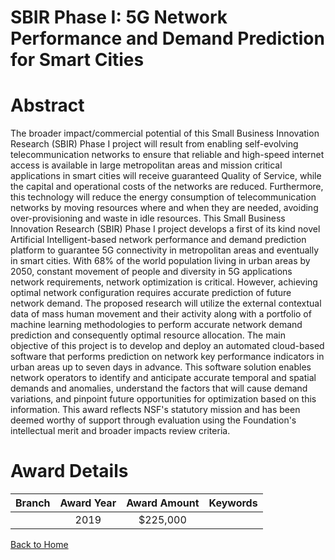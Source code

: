 
SBIR Phase I: 5G Network Performance and Demand Prediction for Smart Cities
===========================================================================

# Abstract


The broader impact/commercial potential of this Small Business Innovation Research (SBIR) Phase I project will result from enabling self-evolving telecommunication networks to ensure that reliable and high-speed internet access is available in large metropolitan areas and mission critical applications in smart cities will receive guaranteed Quality of Service, while the capital and operational costs of the networks are reduced. Furthermore, this technology will reduce the energy consumption of telecommunication networks by moving resources where and when they are needed, avoiding over-provisioning and waste in idle resources. This Small Business Innovation Research (SBIR) Phase I project develops a first of its kind novel Artificial Intelligent-based network performance and demand prediction platform to guarantee 5G connectivity in metropolitan areas and eventually in smart cities. With 68% of the world population living in urban areas by 2050, constant movement of people and diversity in 5G applications network requirements, network optimization is critical. However, achieving optimal network configuration requires accurate prediction of future network demand. The proposed research will utilize the external contextual data of mass human movement and their activity along with a portfolio of machine learning methodologies to perform accurate network demand prediction and consequently optimal resource allocation. The main objective of this project is to develop and deploy an automated cloud-based software that performs prediction on network key performance indicators in urban areas up to seven days in advance. This software solution enables network operators to identify and anticipate accurate temporal and spatial demands and anomalies, understand the factors that will cause demand variations, and pinpoint future opportunities for optimization based on this information. This award reflects NSF's statutory mission and has been deemed worthy of support through evaluation using the Foundation's intellectual merit and broader impacts review criteria.  

# Award Details

|Branch|Award Year|Award Amount|Keywords|
| :---: | :---: | :---: | :---: |
||2019|$225,000||
  
  


[Back to Home](https://github.com/chrischow/dod_sbir_awards/Reports/JT/#489)
